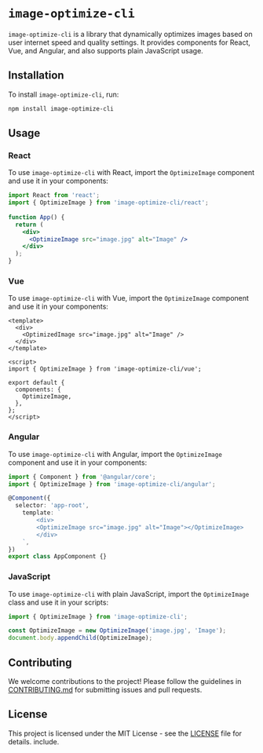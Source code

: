# `image-optimize-cli`

`image-optimize-cli` is a library that dynamically optimizes images based on user internet speed and quality settings. It provides components for React, Vue, and Angular, and also supports plain JavaScript usage.

## Installation

To install `image-optimize-cli`, run:

```bash
npm install image-optimize-cli
```

## Usage

### React

To use `image-optimize-cli` with React, import the `OptimizeImage` component and use it in your components:

```jsx
import React from 'react';
import { OptimizeImage } from 'image-optimize-cli/react';
  
function App() {
  return (
    <div>
      <OptimizeImage src="image.jpg" alt="Image" />
    </div>
  );
}
```

### Vue

To use `image-optimize-cli` with Vue, import the `OptimizeImage` component and use it in your components:

```vue
<template>
  <div>
    <OptimizedImage src="image.jpg" alt="Image" />
  </div>
</template>

<script>
import { OptimizeImage } from 'image-optimize-cli/vue';

export default {
  components: {
    OptimizeImage,
  },
};
</script>
```

### Angular

To use `image-optimize-cli` with Angular, import the `OptimizeImage` component and use it in your components:

```typescript
import { Component } from '@angular/core';
import { OptimizeImage } from 'image-optimize-cli/angular';

@Component({
  selector: 'app-root',
    template: `
        <div>
        <OptimizeImage src="image.jpg" alt="Image"></OptimizeImage>
        </div>
    `,
})
export class AppComponent {}
```

### JavaScript

To use `image-optimize-cli` with plain JavaScript, import the `OptimizeImage` class and use it in your scripts:

```javascript
import { OptimizeImage } from 'image-optimize-cli';

const OptimizeImage = new OptimizeImage('image.jpg', 'Image');
document.body.appendChild(OptimizeImage);
```




## Contributing

We welcome contributions to the project! Please follow the guidelines in [CONTRIBUTING.md](CONTRIBUTING.md) for submitting issues and pull requests.

## License

This project is licensed under the MIT License - see the [LICENSE](LICENSE) file for details.
include.
